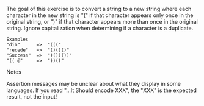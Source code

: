 The goal of this exercise is to convert a string to a new string where each character in the new string is "(" if that character appears only once in the original string, or ")" if that character appears more than once in the original string. Ignore capitalization when determining if a character is a duplicate.

```
Examples
"din"      =>  "((("
"recede"   =>  "()()()"
"Success"  =>  ")())())"
"(( @"     =>  "))(("
```
Notes

Assertion messages may be unclear about what they display in some languages. If you read "...It Should encode XXX", the "XXX" is the expected result, not the input!
